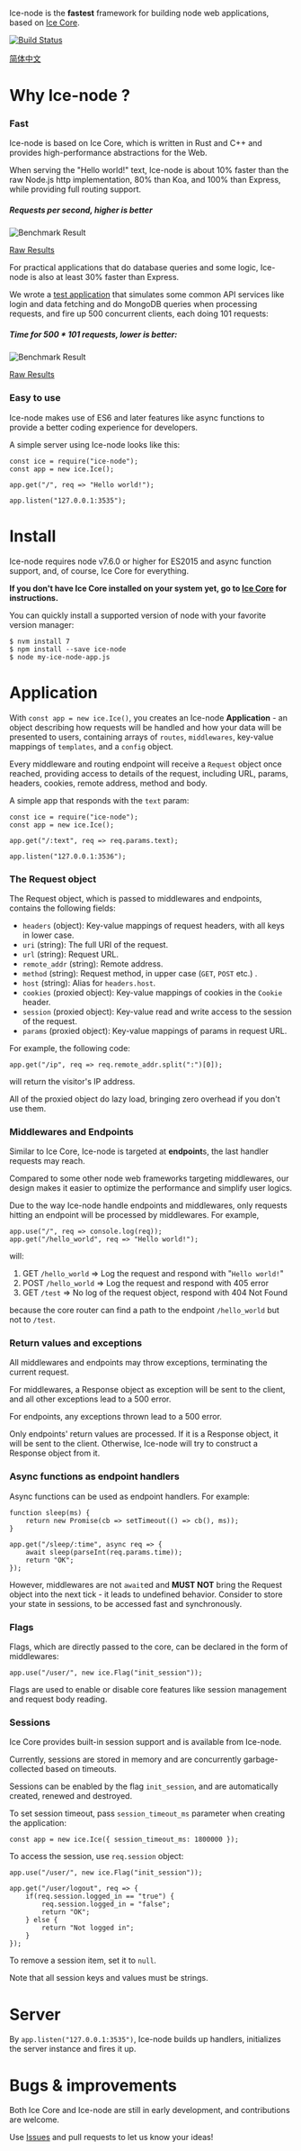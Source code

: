Ice-node is the **fastest** framework for building node web applications, based on [Ice Core](https://github.com/losfair/IceCore).

[![Build Status](https://travis-ci.org/losfair/ice-node.svg?branch=master)](https://travis-ci.org/losfair/ice-node)

[简体中文](https://github.com/losfair/IceCore/blob/master/README-zh_CN.md)

# Why Ice-node ?

### Fast

Ice-node is based on Ice Core, which is written in Rust and C++ and provides high-performance abstractions for the Web.

When serving the "Hello world!" text, Ice-node is about 10% faster than the raw Node.js http implementation, 80% than Koa, and 100% than Express, while providing full routing support.

##### Requests per second, higher is better

![Benchmark Result](http://i.imgur.com/TkV8IxE.png)

[Raw Results](https://gist.github.com/losfair/066b04978d6a5b27418d85a6305ecd5c)

For practical applications that do database queries and some logic, Ice-node is also at least 30% faster than Express.

We wrote a [test application](https://github.com/losfair/ice-node-perf-tests) that simulates some common API services like login and data fetching and do MongoDB queries when processing requests,
and fire up 500 concurrent clients, each doing 101 requests:

##### Time for 500 * 101 requests, lower is better:

![Benchmark Result](http://i.imgur.com/OIEUPOr.png)

[Raw Results](https://gist.github.com/losfair/4d219e98b2e207ad4985b75304321292)

### Easy to use

Ice-node makes use of ES6 and later features like async functions to provide a better coding experience for developers.

A simple server using Ice-node looks like this:

    const ice = require("ice-node");
    const app = new ice.Ice();

    app.get("/", req => "Hello world!");

    app.listen("127.0.0.1:3535");

# Install

Ice-node requires node v7.6.0 or higher for ES2015 and async function support, and, of course, Ice Core for everything.

**If you don't have Ice Core installed on your system yet, go to [Ice Core](https://github.com/losfair/IceCore) for instructions.**

You can quickly install a supported version of node with your favorite version manager:

    $ nvm install 7
    $ npm install --save ice-node
    $ node my-ice-node-app.js

# Application

With `const app = new ice.Ice()`, you creates an Ice-node **Application** - an object describing how requests will be handled and how your data will be presented to users,
containing arrays of `routes`, `middlewares`, key-value mappings of `templates`, and a `config` object.

Every middleware and routing endpoint will receive a `Request` object once reached, providing access to details of the request, including URL, params, headers, cookies, remote address, method and body.

A simple app that responds with the `text` param:

    const ice = require("ice-node");
    const app = new ice.Ice();

    app.get("/:text", req => req.params.text);

    app.listen("127.0.0.1:3536");

### The Request object

The Request object, which is passed to middlewares and endpoints, contains the following fields:

- `headers` (object): Key-value mappings of request headers, with all keys in lower case.
- `uri` (string): The full URI of the request.
- `url` (string): Request URL.
- `remote_addr` (string): Remote address.
- `method` (string): Request method, in upper case (`GET`, `POST` etc.) .
- `host` (string): Alias for `headers.host`.
- `cookies` (proxied object): Key-value mappings of cookies in the `Cookie` header.
- `session` (proxied object): Key-value read and write access to the session of the request.
- `params` (proxied object): Key-value mappings of params in request URL.

For example, the following code:

    app.get("/ip", req => req.remote_addr.split(":")[0]);

will return the visitor's IP address.

All of the proxied object do lazy load, bringing zero overhead if you don't use them.

### Middlewares and Endpoints

Similar to Ice Core, Ice-node is targeted at **endpoint**s, the last handler requests may reach.

Compared to some other node web frameworks targeting middlewares, our design makes it easier to optimize the performance and simplify user logics.

Due to the way Ice-node handle endpoints and middlewares, only requests hitting an endpoint will be processed by middlewares. For example,

    app.use("/", req => console.log(req));
    app.get("/hello_world", req => "Hello world!");

will:

1. GET `/hello_world` => Log the request and respond with "`Hello world!`"
2. POST `/hello_world` => Log the request and respond with 405 error
3. GET `/test` => No log of the request object, respond with 404 Not Found

because the core router can find a path to the endpoint `/hello_world` but not to `/test`.

### Return values and exceptions

All middlewares and endpoints may throw exceptions, terminating the current request.

For middlewares, a Response object as exception will be sent to the client, and all other exceptions lead to a 500 error.

For endpoints, any exceptions thrown lead to a 500 error.

Only endpoints' return values are processed. If it is a Response object, it will be sent to the client. Otherwise, Ice-node will try to construct a Response object from it.

### Async functions as endpoint handlers

Async functions can be used as endpoint handlers. For example:

    function sleep(ms) {
        return new Promise(cb => setTimeout(() => cb(), ms));
    }

    app.get("/sleep/:time", async req => {
        await sleep(parseInt(req.params.time));
        return "OK";
    });

However, middlewares are not `await`ed and **MUST NOT** bring the Request object into the next tick - it leads to undefined behavior.
Consider to store your state in sessions, to be accessed fast and synchronously.

### Flags

Flags, which are directly passed to the core, can be declared in the form of middlewares:

    app.use("/user/", new ice.Flag("init_session"));

Flags are used to enable or disable core features like session management and request body reading.

### Sessions

Ice Core provides built-in session support and is available from Ice-node.

Currently, sessions are stored in memory and are concurrently garbage-collected based on timeouts.

Sessions can be enabled by the flag `init_session`, and are automatically created, renewed and destroyed.

To set session timeout, pass `session_timeout_ms` parameter when creating the application:

    const app = new ice.Ice({ session_timeout_ms: 1800000 });

To access the session, use `req.session` object:

    app.use("/user/", new ice.Flag("init_session"));

    app.get("/user/logout", req => {
        if(req.session.logged_in == "true") {
            req.session.logged_in = "false";
            return "OK";
        } else {
            return "Not logged in";
        }
    });

To remove a session item, set it to `null`.

Note that all session keys and values must be strings.

# Server

By `app.listen("127.0.0.1:3535")`, Ice-node builds up handlers, initializes the server instance and fires it up.

# Bugs & improvements

Both Ice Core and Ice-node are still in early development, and contributions are welcome.

Use [Issues](https://github.com/losfair/ice-node/issues) and pull requests to let us know your ideas!
